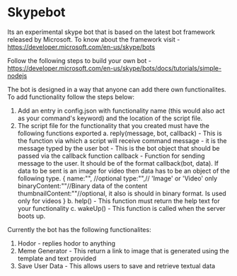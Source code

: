 # Skypebot
Its an experimental skype bot that is based on the latest bot framework released by Microsoft.
To know about the framework visit - https://developer.microsoft.com/en-us/skype/bots

Follow the following steps to build your own bot - https://developer.microsoft.com/en-us/skype/bots/docs/tutorials/simple-nodejs

The bot is designed in a way that anyone can add there own functionalites.
To add functionality follow the steps below:
1) Add an entry in config.json with functionality name (this would also act as your command's keyword) and the location of the script file.
2) The script file for the functionality that you created must have the following functions exported
    a. reply(message, bot, callback) - This is the function via which a script will receive command
             message - it is the message typed by the user
             bot - This is the bot object that should be passed via the callback function
             callback - Function for sending message to the user. It should be of the format callback(bot, data). If data
                        to be sent is an image for video then data has to be an object of the following type.
                        {
                          name:"", //optional
                          type:"",// 'Image' or 'Video' only
                          binaryContent:""//Binary data of the content
                          thumbnailContent:""//optional, it also is should in binary format. Is used only for videos
                        }
    b. help() - This function must return the help text for your functionality
    c. wakeUp() - This function is called when the server boots up.                    

Currently the bot has the following functionalites:
 1) Hodor - replies hodor to anything
 2) Meme Generator - This return a link to image that is generated using the template and text provided
 3) Save User Data - This allows users to save and retrieve textual data
